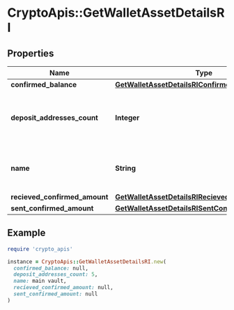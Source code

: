 # CryptoApis::GetWalletAssetDetailsRI

## Properties

| Name | Type | Description | Notes |
| ---- | ---- | ----------- | ----- |
| **confirmed_balance** | [**GetWalletAssetDetailsRIConfirmedBalance**](GetWalletAssetDetailsRIConfirmedBalance.md) |  |  |
| **deposit_addresses_count** | **Integer** | Specifies the count of deposit addresses in the Wallet. |  |
| **name** | **String** | Defines the name of the Wallet given to it by the user. |  |
| **recieved_confirmed_amount** | [**GetWalletAssetDetailsRIRecievedConfirmedAmount**](GetWalletAssetDetailsRIRecievedConfirmedAmount.md) |  |  |
| **sent_confirmed_amount** | [**GetWalletAssetDetailsRISentConfirmedAmount**](GetWalletAssetDetailsRISentConfirmedAmount.md) |  |  |

## Example

```ruby
require 'crypto_apis'

instance = CryptoApis::GetWalletAssetDetailsRI.new(
  confirmed_balance: null,
  deposit_addresses_count: 5,
  name: main vault,
  recieved_confirmed_amount: null,
  sent_confirmed_amount: null
)
```

